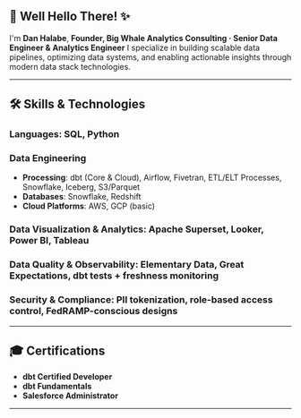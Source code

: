 ## 👋 Well Hello There! ✨

I'm **Dan Halabe**,
**Founder, Big Whale Analytics Consulting · Senior Data Engineer & Analytics Engineer**
I specialize in building scalable data pipelines, optimizing data systems, and enabling actionable insights through modern data stack technologies.

---

## 🛠️ Skills & Technologies

### **Languages**: SQL, Python

### **Data Engineering**
- **Processing**: dbt (Core & Cloud), Airflow, Fivetran, ETL/ELT Processes, Snowflake, Iceberg, S3/Parquet
- **Databases**: Snowflake, Redshift
- **Cloud Platforms**: AWS, GCP (basic)

### **Data Visualization & Analytics**: Apache Superset, Looker, Power BI, Tableau

### **Data Quality & Observability**: Elementary Data, Great Expectations, dbt tests + freshness monitoring

### **Security & Compliance**: PII tokenization, role-based access control, FedRAMP-conscious designs

---

## 🎓 Certifications

- **dbt Certified Developer**
- **dbt Fundamentals**
- **Salesforce Administrator**

---
